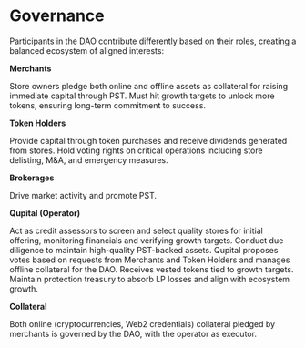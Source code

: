# Governance

Participants in the DAO contribute differently based on their roles, creating a balanced ecosystem of aligned interests:

**Merchants**

Store owners pledge both online and offline assets as collateral for raising immediate capital through PST. Must hit growth targets to unlock more tokens, ensuring long-term commitment to success.

**Token Holders**

Provide capital through token purchases and receive dividends generated from stores. Hold voting rights on critical operations including store delisting, M\&A, and emergency measures.

**Brokerages**

Drive market activity and promote PST.

**Qupital (Operator)**

Act as credit assessors to screen and select quality stores for initial offering, monitoring financials and verifying growth targets. Conduct due diligence to maintain high-quality PST-backed assets. Qupital proposes votes based on requests from Merchants and Token Holders and manages offline collateral for the DAO.  Receives vested tokens tied to growth targets. Maintain protection treasury to absorb LP losses and align with ecosystem growth.

**Collateral**

Both online (cryptocurrencies, Web2 credentials) collateral pledged by merchants is governed by the DAO, with the operator as executor.
